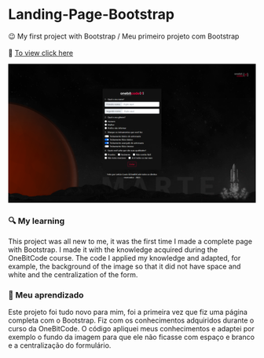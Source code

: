 # Landing-Page-Bootstrap
:wink: My first project with Bootstrap /  Meu primeiro projeto com Bootstrap <br><br>
:link: [To view click here](https://letzc.github.io/Landing-Page-Bootstrap/)

 <img src="./img/screenshot.png">

### :mag: My learning
This project was all new to me, it was the first time I made a complete page with Bootstrap. I made it with the knowledge acquired during the OneBitCode course. The code I applied my knowledge and adapted, for example, the background of the image so that it did not have space and white and the centralization of the form.

###  :mag_right: Meu aprendizado
Este projeto foi tudo novo para mim, foi a primeira vez que fiz uma página completa com o Bootstrap. Fiz com os conhecimentos adquiridos durante o curso da OneBitCode. O código apliquei meus conhecimentos e adaptei por exemplo o fundo da imagem para que ele não ficasse com espaço e branco e a centralização do formulário.
